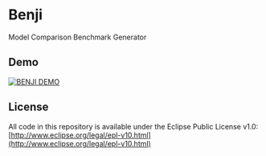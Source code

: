 # Benji
Model Comparison Benchmark Generator

## Demo

[![BENJI DEMO](https://img.youtube.com/vi/qCobZBZhU_E/0.jpg)](https://www.youtube.com/watch?v=qCobZBZhU_E)

## License

All code in this repository is available under the Eclipse Public License v1.0: [http://www.eclipse.org/legal/epl-v10.html](http://www.eclipse.org/legal/epl-v10.html)
